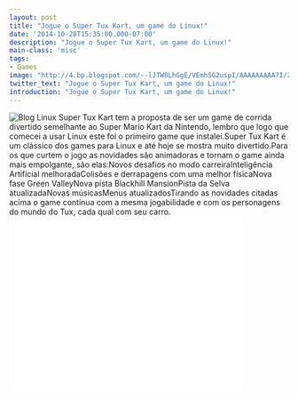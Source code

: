 ```yaml
---
layout: post
title: "Jogue o Super Tux Kart, um game do Linux!"
date: '2014-10-28T15:35:00.000-07:00'
description: "Jogue o Super Tux Kart, um game do Linux!"
main-class: 'misc'
tags:
- Games
image: "http://4.bp.blogspot.com/--lJTW8LhGgE/VEmhSG2uspI/AAAAAAAAA7I/Z09xP5n7hAs/s72-c/supertuxkart.jpg"
twitter_text: "Jogue o Super Tux Kart, um game do Linux!"
introduction: "Jogue o Super Tux Kart, um game do Linux!"
---
```

![Blog Linux](http://4.bp.blogspot.com/--lJTW8LhGgE/VEmhSG2uspI/AAAAAAAAA7I/Z09xP5n7hAs/s1600/supertuxkart.jpg "Blog Linux")
Super Tux Kart tem a proposta de ser um game de corrida divertido  semelhante ao Super Mario Kart da Nintendo, lembro que logo que comecei a  usar Linux este foi o primeiro game que instalei.Super Tux Kart é um clássico dos games para Linux e até hoje se mostra muito divertido.Para os que curtem o jogo as novidades são animadoras e tornam o game ainda mais empolgante, são elas:Novos desafios no modo carreiraInteligência Artificial melhoradaColisões e derrapagens com uma melhor físicaNova fase Green ValleyNova pista Blackhill MansionPista da Selva atualizadaNovas músicasMenus atualizadosTirando as novidades citadas acima o game continua com a mesma  jogabilidade e com os personagens do mundo do Tux, cada qual com seu  carro.<iframe allowfullscreen="" frameborder="0" height="315" src="//www.youtube.com/embed/aOsHMqpq2jg" width="420"><iframe>
